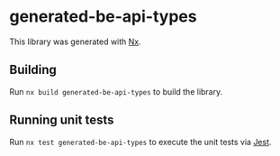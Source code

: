 # generated-be-api-types

This library was generated with [Nx](https://nx.dev).

## Building

Run `nx build generated-be-api-types` to build the library.

## Running unit tests

Run `nx test generated-be-api-types` to execute the unit tests via [Jest](https://jestjs.io).
